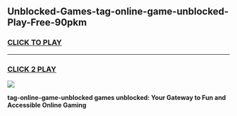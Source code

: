 
## Unblocked-Games-tag-online-game-unblocked-Play-Free-90pkm
<h3>
<a href="https://premium76.site?title=tag-online-game-unblocked&ref=20A">CLICK TO PLAY</a></h3>
<hr>

<h3>
<a href="https://premium76.site?title=tag-online-game-unblocked&ref=20A">CLICK 2 PLAY</a>
  
</h3>

<a href="https://premium76.site?title=tag-online-game-unblocked&ref=20A"><img src="https://clearcache.store/games.png"></a>


**tag-online-game-unblocked games unblocked: Your Gateway to Fun and Accessible Online Gaming**
